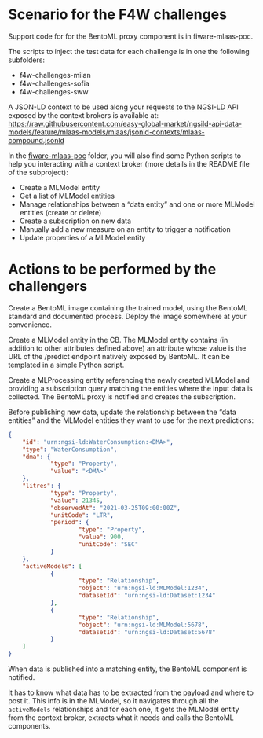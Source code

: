 # Scenario for the F4W challenges

Support code for for the BentoML proxy component is in fiware-mlaas-poc.

The scripts to inject the test data for each challenge is in one the following subfolders:

- f4w-challenges-milan
- f4w-challenges-sofia
- f4w-challenges-sww

A JSON-LD context to be used along your requests to the NGSI-LD API exposed by the context brokers is available at: https://raw.githubusercontent.com/easy-global-market/ngsild-api-data-models/feature/mlaas-models/mlaas/jsonld-contexts/mlaas-compound.jsonld

In the [fiware-mlaas-poc](fiware-mlaas-poc) folder, you will also find some Python scripts to help you interacting with a context broker (more details in the README file of the subproject):

- Create a MLModel entity
- Get a list of MLModel entities
- Manage relationships between a “data entity” and one or more MLModel entities (create or delete)
- Create a subscription on new data
- Manually add a new measure on an entity to trigger a notification
- Update properties of a MLModel entity

# Actions to be performed by the challengers

Create a BentoML image containing the trained model, using the BentoML standard and documented process. Deploy the image somewhere at your convenience.

Create a MLModel entity in the CB. The MLModel entity contains (in addition to other attributes defined above) an attribute whose value is the URL of the /predict endpoint natively exposed by BentoML. It can be templated in a simple Python script.

Create a MLProcessing entity referencing the newly created MLModel and providing a subscription query matching the entities where the input data is collected. The BentoML proxy is notified and creates the subscription.

Before publishing new data, update the relationship between the “data entities” and the MLModel entities they want to use for the next predictions:

```json
{
    "id": "urn:ngsi-ld:WaterConsumption:<DMA>",
    "type": "WaterConsumption",
    "dma": {
            "type": "Property",
            "value": "<DMA>"
    },
    "litres": {
            "type": "Property",
            "value": 21345,
            "observedAt": "2021-03-25T09:00:00Z",
            "unitCode": "LTR",
            "period": {
                    "type": "Property",
                    "value": 900,
                    "unitCode": "SEC"
            }
    },
    "activeModels": [
            {
                    "type": "Relationship",
                    "object": "urn:ngsi-ld:MLModel:1234",
                    "datasetId": "urn:ngsi-ld:Dataset:1234"
            },
            {
                    "type": "Relationship",
                    "object": "urn:ngsi-ld:MLModel:5678",
                    "datasetId": "urn:ngsi-ld:Dataset:5678"
            }
    ]
}
```

When data is published into a matching entity, the BentoML component is notified. 

It has to know what data has to be extracted from the payload and where to post it. This info is in the MLModel, so it navigates through all the `activeModels` relationships and for each one, it gets the MLModel entity from the context broker, extracts what it needs and calls the BentoML components.
